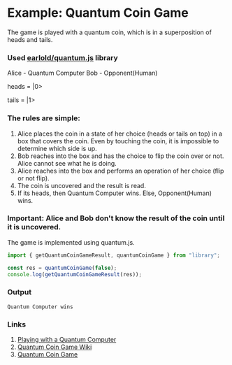 # Example: Quantum Coin Game

The game is played with a quantum coin, which is in a superposition of heads and tails.

### Used [earlold/quantum.js](https://www.npmjs.com/package/@earlold/quantum.js) library

Alice - Quantum Computer
Bob - Opponent(Human)

heads = |0>

tails = |1>

### The rules are simple:

1. Alice places the coin in a state of her choice (heads or tails on top) in a box that
   covers the coin. Even by touching the coin, it is impossible to determine which side
   is up.
2. Bob reaches into the box and has the choice to flip the coin over or not. Alice cannot
   see what he is doing.
3. Alice reaches into the box and performs an operation of her choice (flip or not flip).
4. The coin is uncovered and the result is read.
5. If its heads, then Quantum Computer wins. Else, Opponent(Human) wins.

### Important: Alice and Bob don't know the result of the coin until it is uncovered.

The game is implemented using quantum.js.

```typescript
import { getQuantumCoinGameResult, quantumCoinGame } from "library";

const res = quantumCoinGame(false);
console.log(getQuantumCoinGameResult(res));
```

### Output

```
Quantum Computer wins
```

### Links

1. [Playing with a Quantum Computer](https://arxiv.org/pdf/2108.06271)
2. [Quantum Coin Game Wiki](https://en.wikipedia.org/wiki/Quantum_coin_flipping)
3. [Quantum Coin Game](https://github.com/Qiskit/textbook/blob/main/notebooks/ch-demos/coin-game.ipynb)
